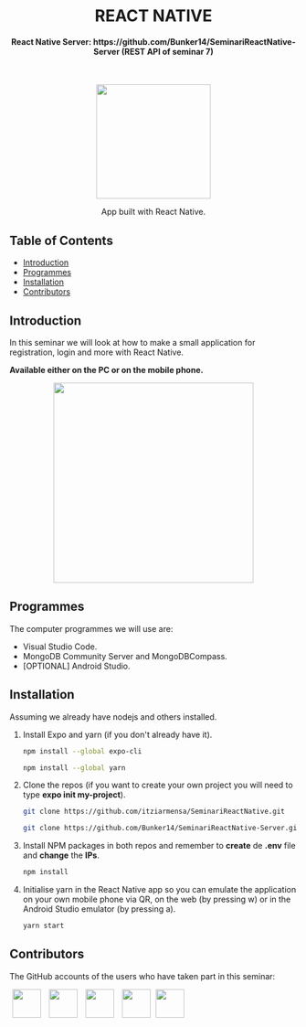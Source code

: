 <h1 align="center"> REACT NATIVE </h1> 
<h4 align="center"> React Native Server: https://github.com/Bunker14/SeminariReactNative-Server (REST API of seminar 7) </h4> <br>

<p align="center">
    <img src="https://upload.wikimedia.org/wikipedia/commons/thumb/a/a7/React-icon.svg/1200px-React-icon.svg.png" width="200">
</p>

<p align="center">
  App built with React Native.
</p>

## Table of Contents

- [Introduction](#introduction)
- [Programmes](#programmes)
- [Installation](#installation)
- [Contributors](#contributors)

<!-- END doctoc generated TOC please keep comment here to allow auto update -->

## Introduction

In this seminar we will look at how to make a small application for registration, login and more with React Native.

**Available either on the PC or on the mobile phone.**

<p align="center">
  <img src = "https://user-images.githubusercontent.com/50048787/228069754-4fa0d8cb-a870-438e-b1ec-a59e2f1b23be.png" width=350>
</p>

## Programmes

The computer programmes we will use are:

* Visual Studio Code.
* MongoDB Community Server and MongoDBCompass.
* [OPTIONAL] Android Studio.

## Installation

Assuming we already have nodejs and others installed.

1. Install Expo and yarn (if you don't already have it).
   ```sh
   npm install --global expo-cli
   ```
      ```sh
   npm install --global yarn
   ```
   
2. Clone the repos (if you want to create your own project you will need to type **expo init my-project**).
   ```sh
   git clone https://github.com/itziarmensa/SeminariReactNative.git
   ```
      ```sh
   git clone https://github.com/Bunker14/SeminariReactNative-Server.git
   ```
3. Install NPM packages in both repos and remember to **create** de **.env** file and **change** the **IPs**.
   ```sh
   npm install
   ```
4. Initialise yarn in the React Native app so you can emulate the application on your own mobile phone via QR, on the web (by pressing w) or in the Android Studio emulator (by pressing a).
   ```sh
   yarn start
   ```

## Contributors

The GitHub accounts of the users who have taken part in this seminar:

<a href="https://github.com/oscarboullosa" target="_blank"><img src="https://user-images.githubusercontent.com/50048787/228076553-bf7fcfff-bfce-42ce-b0c6-8562fcbd41be.png" width="50" hspace="5"></a>
<a href="https://github.com/InesMasllorens" target="_blank"><img src="https://user-images.githubusercontent.com/50048787/228076784-5bbdfdee-b05e-4cde-930a-b4cebedc5c87.png" width="50" hspace="5"></a>
<a href="https://github.com/itziarmensa" target="_blank"><img src="https://user-images.githubusercontent.com/50048787/228076869-f3624f84-4700-47f8-a6cd-3278c0b07d7a.png" width="50" hspace="5"></a>
<a href="https://github.com/Bunker14" target="_blank"><img src="https://user-images.githubusercontent.com/50048787/228076880-968d06cf-7d0a-435b-9fcc-d11d176dfa16.jpg" width="50" hspace="5"></a>
<a href="https://github.com/ad-qu" target="_blank"><img src="https://user-images.githubusercontent.com/50048787/228076884-d22191dd-45c1-4e65-bd21-a9e02819e750.jpg" width="50"></a>
